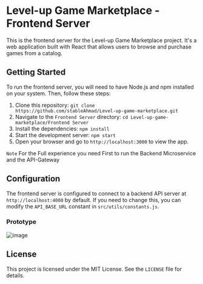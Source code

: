 # Level-up Game Marketplace - Frontend Server

This is the frontend server for the Level-up Game Marketplace project. It's a web application built with React that allows users to browse and purchase games from a catalog.


## Getting Started

To run the frontend server, you will need to have Node.js and npm installed on your system. Then, follow these steps:

1. Clone this repository: `git clone https://github.com/stableAhmad/Level-up-game-marketplace.git`
2. Navigate to the `Frontend Server` directory: `cd Level-up-game-marketplace/Frontend Server`
3. Install the dependencies: `npm install`
4. Start the development server: `npm start`
5. Open your browser and go to `http://localhost:3000` to view the app.
 
   
```Note```    For the Full experience you need First to run the Backend Microservice and the API-Gateway

## Configuration

The frontend server is configured to connect to a backend API server at `http://localhost:4000` by default. If you need to change this, you can modify the `API_BASE_URL` constant in `src/utils/constants.js`.

### Prototype
   ![image](https://github.com/stableAhmad/Level-up-game-marketplace/assets/106041930/cf647e82-b901-4ec8-a670-0b9c70ced445)





## License

This project is licensed under the MIT License. See the `LICENSE` file for details.

